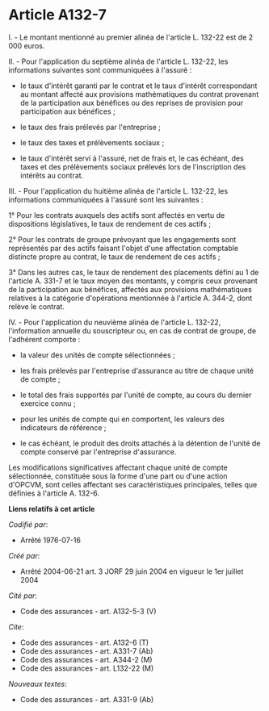 # Article A132-7

I. - Le montant mentionné au premier alinéa de l'article L. 132-22 est de 2 000 euros.

II. - Pour l'application du septième alinéa de l'article L. 132-22, les informations suivantes sont communiquées à l'assuré :

- le taux d'intérêt garanti par le contrat et le taux d'intérêt correspondant au montant affecté aux provisions mathématiques
du contrat provenant de la participation aux bénéfices ou des reprises de provision pour participation aux bénéfices ;

- le taux des frais prélevés par l'entreprise ;

- le taux des taxes et prélèvements sociaux ;

- le taux d'intérêt servi à l'assuré, net de frais et, le cas échéant, des taxes et des prélèvements sociaux prélevés lors de
l'inscription des intérêts au contrat.

III. - Pour l'application du huitième alinéa de l'article L. 132-22, les informations communiquées à l'assuré sont les
suivantes :

1° Pour les contrats auxquels des actifs sont affectés en vertu de dispositions législatives, le taux de rendement de ces
actifs ;

2° Pour les contrats de groupe prévoyant que les engagements sont représentés par des actifs faisant l'objet d'une
affectation comptable distincte propre au contrat, le taux de rendement de ces actifs ;

3° Dans les autres cas, le taux de rendement des placements défini au 1 de l'article A. 331-7 et le taux moyen des montants,
y compris ceux provenant de la participation aux bénéfices, affectés aux provisions mathématiques relatives à la catégorie
d'opérations mentionnée à l'article A. 344-2, dont relève le contrat.

IV. - Pour l'application du neuvième alinéa de l'article L. 132-22, l'information annuelle du souscripteur ou, en cas de
contrat de groupe, de l'adhérent comporte :

- la valeur des unités de compte sélectionnées ;

- les frais prélevés par l'entreprise d'assurance au titre de chaque unité de compte ;

- le total des frais supportés par l'unité de compte, au cours du dernier exercice connu ;

- pour les unités de compte qui en comportent, les valeurs des indicateurs de référence ;

- le cas échéant, le produit des droits attachés à la détention de l'unité de compte conservé par l'entreprise d'assurance.

Les modifications significatives affectant chaque unité de compte sélectionnée, constituée sous la forme d'une part ou d'une
action d'OPCVM, sont celles affectant ses caractéristiques principales, telles que définies à l'article A. 132-6.

**Liens relatifs à cet article**

_Codifié par_:

  - Arrêté 1976-07-16

_Créé par_:

  - Arrêté 2004-06-21 art. 3 JORF 29 juin 2004 en vigueur le 1er juillet 2004

_Cité par_:

  - Code des assurances - art. A132-5-3 (V)

_Cite_:

  - Code des assurances - art. A132-6 (T)
  - Code des assurances - art. A331-7 (Ab)
  - Code des assurances - art. A344-2 (M)
  - Code des assurances - art. L132-22 (M)

_Nouveaux textes_:

  - Code des assurances - art. A331-9 (Ab)
